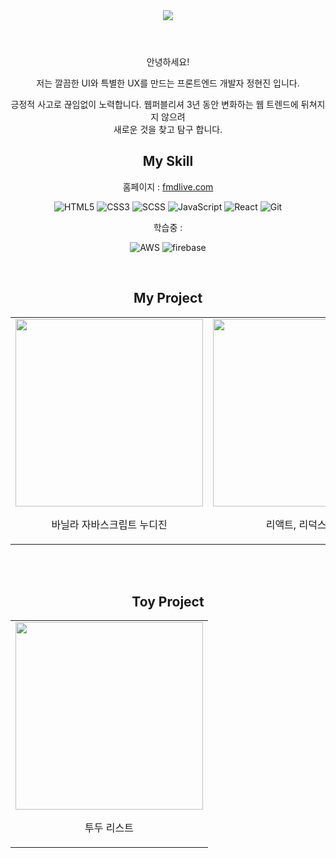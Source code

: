  <div align=center>

 <header>
 <img src="https://capsule-render.vercel.app/api?type=waving&color=auto&height=300&section=header&text=JUNG%20HYEONJIN&fontSize=50&animation=fadeIn&fontAlignY=38&descAlignY=81&descAlign=-90&fontColor=fff" />
 </header>

  <p>안녕하세요!

저는 깔끔한 UI와
특별한 UX를 만드는
프론트엔드 개발자 정현진 입니다.</p>

<p>긍정적 사고로 끊임없이 노력합니다.
웹퍼블리셔 3년 동안 변화하는 웹 트렌드에 뒤쳐지지 않으려 <br> 새로운 것을 찾고 탐구 합니다.</p>
<p></p>
 <h2> My Skill </h2>
 <p>홈페이지 : <a href="http://fmdlive.com" target="_blank">fmdlive.com</a> </p>
 <!-- <p>블로그 : <a href="https://fmdlivehj.github.io/about" target="_blank">https://fmdlivehj.github.io/about</a> </p> -->

![HTML5](https://img.shields.io/badge/-HTML5-F05032?style=for-the-badge&logo=html5&logoColor=ffffff)
![CSS3](https://img.shields.io/badge/-CSS3-007ACC?style=for-the-badge&logo=css3)
![SCSS](https://img.shields.io/badge/Scss-cc6699?style=for-the-badge&logo=Sass&logoColor=white)
![JavaScript](https://img.shields.io/badge/-JavaScript-%23F7DF1C?style=for-the-badge&logo=javascript&logoColor=000000&labelColor=%23F7DF1C&color=%23FFCE5A)
![React](https://img.shields.io/badge/-React-222222?style=for-the-badge&logo=react)
![Git](https://img.shields.io/badge/-Git-F05032?style=for-the-badge&logo=git&logoColor=ffffff)

 <p>
 학습중 : <br>

![AWS](https://img.shields.io/badge/-AWS-F05032?style=for-the-badge&logo=amazon&logoColor=ffffff)
![firebase](https://img.shields.io/badge/-FIREBASE-1a73e8?style=for-the-badge&logo=FIREBASE&logoColor=ffffff)

<!-- <img alt="TypeScript" src ="https://img.shields.io/badge/TypeScript-007ACC.svg?&style=for-the-badge&logo=typescript&logoColor=white"/>
  -->
</p>

<br/>

<h2>My Project</h2>
<table>
  <tbody>
    <tr>
      <td>
        <a href="https://fmdlivehj.github.io/nudie_portfolio/" title="바닐라 자바스크립트 누디진 🚀">
          <img align="center" src="http://fmdlive.com/images/nudie_02.png" width="300" alt-text="누디진">
        </a>
        <p align="center">바닐라 자바스크립트 누디진</p>
      </td>
      <td>
        <a href="https://fmdlivehj.github.io/jeep_portfolio/#/" title="리액트, 리덕스 사가">
          <img align="center" src="http://fmdlive.com/images/jeep_02.png" width="300" alt-text="리액트, 리덕스 사가">
        </a>
        <p align="center">리액트, 리덕스 사가 </p>
      </td>
      <td>
        <a href="https://fmdlivehj.github.io/jeep_toolkit/" title="리액트 , 리덕스 툴킷">
          <img align="center" src="http://fmdlive.com/images/jeep_02.png" width="300" alt-text="리액트 , 리덕스 툴킷">
        </a>
        <p align="center">리액트 , 리덕스 툴킷</p>
      </td>
     </tr>
  </tbody>
</table>
<br/><br/>
<h2>Toy Project</h2>
<table>
  <tbody>
   <tr>
    <td>
     <a href="https://fmdlivehj.github.io/todo_list/" title="투두리스트">
      <img align="center" src="http://fmdlive.com/img/todolist.png" width="300" alt-text="투두리스트">
     </a>
      <p align="center">투두 리스트</p>
      </td>
   </tr>
   
  </tbody>
</table>

 </div>
